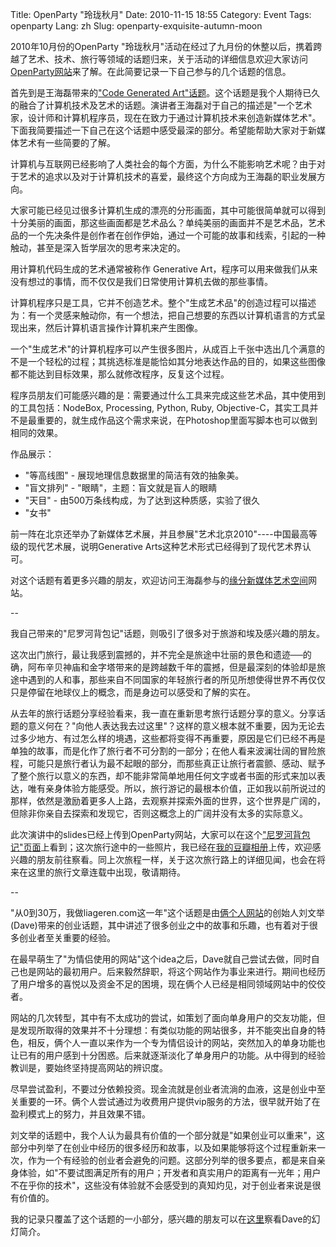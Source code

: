 Title: OpenParty &quot;玲珑秋月&quot;
Date: 2010-11-15 18:55
Category: Event
Tags: openparty
Lang: zh
Slug: openparty-exquisite-autumn-moon


2010年10月份的OpenParty "玲珑秋月"活动在经过了九月份的休整以后，携着跨越了艺术、技术、旅行等领域的话题归来，关于活动的详细信息欢迎大家访问[OpenParty网站](http://www.beijing-open-party.org)来了解。在此简要记录一下自己参与的几个话题的信息。

首先到是王海磊带来的["Code Generated Art"话题](http://www.beijing-open-party.org/topic/31)。这个话题是我个人期待已久的融合了计算机技术及艺术的话题。演讲者王海磊对于自己的描述是"一个艺术家，设计师和计算机程序员，现在在致力于通过计算机技术来创造新媒体艺术"。下面我简要描述一下自己在这个话题中感受最深的部分。希望能帮助大家对于新媒体艺术有一些简要的了解。

计算机与互联网已经影响了人类社会的每个方面，为什么不能影响艺术呢？由于对于艺术的追求以及对于计算机技术的喜爱，最终这个方向成为王海磊的职业发展方向。

大家可能已经见过很多计算机生成的漂亮的分形画面，其中可能很简单就可以得到十分美丽的画面，那这些画面都是艺术品么？单纯美丽的画面并不是艺术品，艺术品的一个先决条件是创作者在创作伊始，通过一个可能的故事和线索，引起的一种触动，甚至是深入哲学层次的思考来决定的。

用计算机代码生成的艺术通常被称作 Generative Art，程序可以用来做我们从来没有想过的事情，而不仅仅是我们日常使用计算机去做的那些事情。

计算机程序只是工具，它并不创造艺术。整个"生成艺术品"的创造过程可以描述为：有一个灵感来触动你，有一个想法，把自己想要的东西以计算机语言的方式呈现出来，然后计算机语言操作计算机来产生图像。

一个"生成艺术"的计算机程序可以产生很多图片，从成百上千张中选出几个满意的不是一个轻松的过程；其挑选标准是能恰如其分地表达作品的目的，如果这些图像都不能达到目标效果，那么就修改程序，反复这个过程。

程序员朋友们可能感兴趣的是：需要通过什么工具来完成这些艺术品，其中使用到的工具包括：NodeBox, Processing, Python, Ruby, Objective-C，其实工具并不是最重要的，就生成作品这个需求来说，在Photoshop里面写脚本也可以做到相同的效果。

作品展示：

* "等高线图" - 展现地理信息数据里的简洁有效的抽象美。
* "盲文排列" - "眼睛"，主题：盲文就是盲人的眼睛
* "天目" - 由500万条线构成，为了达到这种质感，实验了很久
* "女书"

前一阵在北京还举办了新媒体艺术展，并且参展"艺术北京2010"----中国最高等级的现代艺术展，说明Generative Arts这种艺术形式已经得到了现代艺术界认可。

对这个话题有着更多兴趣的朋友，欢迎访问王海磊参与的[缘分新媒体艺术空间](http://www.yuanfenflow.com/en/)网站。

--

我自己带来的"尼罗河背包记"话题，则吸引了很多对于旅游和埃及感兴趣的朋友。

这次出门旅行，最让我感到震撼的，并不完全是旅途中壮丽的景色和遗迹──的确，阿布辛贝神庙和金字塔带来的是跨越数千年的震撼，但是最深刻的体验却是旅途中遇到的人和事，那些来自不同国家的年轻旅行者的所见所想使得世界不再仅仅只是停留在地球仪上的概念，而是身边可以感受和了解的实在。

从去年的旅行话题分享经验看来，我一直在重新思考旅行话题分享的意义。分享话题的意义何在？"向他人表达我去过这里"？这样的意义根本就不重要，因为无论去过多少地方、有过怎么样的境遇，这些都将变得不再重要，原因是它们已经不再是单独的故事，而是化作了旅行者不可分割的一部分；在他人看来波澜壮阔的冒险旅程，可能只是旅行者认为最不起眼的部分，而那些真正让旅行者震颤、感动、赋予了整个旅行以意义的东西，却不能非常简单地用任何文字或者书面的形式来加以表达，唯有亲身体验方能感受。所以，旅行游记的最根本价值，正如我以前所说过的那样，依然是激励着更多人上路，去观察并探索外面的世界，这个世界是广阔的，但除非你亲自去探索和发现它，否则这概念上的广阔并没有太多的实际意义。

此次演讲中的slides已经上传到OpenParty网站，大家可以在这个["尼罗河背包记"页面](http://www.beijing-open-party.org/topic/30)上看到；这次旅行途中的一些照片，我已经在[我的豆瓣相册](http://www.douban.com/photos/album/35226818/)上传，欢迎感兴趣的朋友前往察看。同上次旅程一样，关于这次旅行路上的详细见闻，也会在将来在这里的旅行文章连载中出现，敬请期待。

--

"从0到30万，我做liageren.com这一年"这个话题是由[俩个人网站](http://www.liageren.com/)的创始人刘文举(Dave)带来的创业话题，其中讲述了很多创业之中的故事和乐趣，也有着对于很多创业者至关重要的经验。

在最早萌生了"为情侣使用的网站"这个idea之后，Dave就自己尝试去做，同时自己也是网站的最初用户。后来毅然辞职，将这个网站作为事业来进行。期间也经历了用户增多的喜悦以及资金不足的困境，现在俩个人已经是相同领域网站中的佼佼者。

网站的几次转型，其中有不太成功的尝试，如策划了面向单身用户的交友功能，但是发现所取得的效果并不十分理想：有类似功能的网站很多，并不能突出自身的特色，相反，俩个人一直以来作为一个专为情侣设计的网站，突然加入的单身功能也让已有的用户感到十分困惑。后来就逐渐淡化了单身用户的功能。从中得到的经验教训是，要始终坚持提高网站的辨识度。

尽早尝试盈利，不要过分依赖投资。现金流就是创业者流淌的血液，这是创业中至关重要的一环。俩个人尝试通过为收费用户提供vip服务的方法，很早就开始了在盈利模式上的努力，并且效果不错。

刘文举的话题中，我个人认为最具有价值的一个部分就是"如果创业可以重来"，这部分中列举了在创业中经历的很多经历和故事，以及如果能够将这个过程重新来一次，作为一个有经验的创业者会避免的问题。这部分列举的很多要点，都是来自亲身体验，如"不要试图满足所有的用户；开发者和真实用户的距离有一光年；用户不在乎你的技术"，这些没有体验就不会感受到的真知灼见，对于创业者来说是很有价值的。

我的记录只覆盖了这个话题的一小部分，感兴趣的朋友可以在[这里](http://www.beijing-open-party.org/topic/32)察看Dave的幻灯简介。
